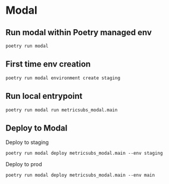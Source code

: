 # Modal

## Run modal within Poetry managed env

```
poetry run modal
```

## First time env creation

```
poetry run modal environment create staging
```

## Run local entrypoint

```
poetry run modal run metricsubs_modal.main
```

## Deploy to Modal

Deploy to staging

```
poetry run modal deploy metricsubs_modal.main --env staging
```

Deploy to prod

```
poetry run modal deploy metricsubs_modal.main --env main
```
